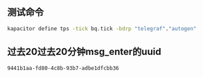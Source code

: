 ## 测试命令
```sh
kapacitor define tps -tick bq.tick -bdrp "telegraf"."autogen"
```

## 过去20过去20分钟msg_enter的uuid
```sh
9441b1aa-fd80-4c8b-93b7-adbe1dfcbb36
```
